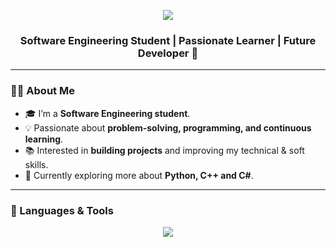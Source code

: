 

<p align="center">
  <img src="https://capsule-render.vercel.app/api?type=waving&color=gradient&height=200&section=header&text=Eng.Salma's%20Profile%20🤍✨&fontSize=38&fontColor=9370db&animation=glitch&fontAlignY=35&fontFamily=Courier" />
</p>


<h3 align="center">Software Engineering Student | Passionate Learner | Future Developer 🚀</h3>

---

<!-- About Me -->
### 👩‍💻 About Me
- 🎓 I’m a **Software Engineering student**.  
- 💡 Passionate about **problem-solving, programming, and continuous learning**.  
- 📚 Interested in **building projects** and improving my technical & soft skills.  
- 🌱 Currently exploring more about **Python, C++ and C#**.  

---

<!-- Languages & Tools -->
### 🚀 Languages & Tools
<p align="center">
  <img src="https://img.shields.io/badge/-Python-000?&logo=Python" />
  <img src="https://img.shields.io/badge/-C++-
